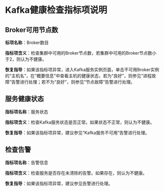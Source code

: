# Kafka健康检查指标项说明<a name="ZH-CN_TOPIC_0173397614"></a>

## Broker可用节点数<a name="section38909312142447"></a>

**标项名称**：Broker数目

**指标项含义**：检查集群中可用的Broker节点数，若集群中可用的Broker节点数小于2，则认为不健康。

**恢复指导**：如果该指标项异常，进入Kafka服务实例页面，单击不可用Broker实例的“主机名”，在“概要信息”中查看主机的健康状态，若为“良好”，则参见“进程故障”告警进行处理；若不为“良好”，则参见“节点故障”告警进行处理。

## 服务健康状态<a name="section48870088142448"></a>

**指标项名称**：服务状态

**指标项含义**：检查Kafka服务状态是否正常。如果状态不正常，则认为不健康。

**恢复指导**：如果该指标项异常，建议参见“Kafka服务不可用”告警进行处理。

## 检查告警<a name="section2935482142449"></a>

**指标项名称**：告警信息

**指标项含义**：检查服务是否存在未清除的告警。如果存在，则认为不健康。

**恢复指导**：如果该指标项异常，建议参见告警进行处理。

